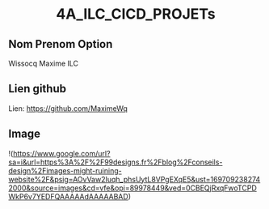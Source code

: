 <h1 align="center">4A_ILC_CICD_PROJETs </h1>


## Nom Prenom Option


Wissocq Maxime ILC


## Lien github


Lien: https://github.com/MaximeWq


## Image

!(https://www.google.com/url?sa=i&url=https%3A%2F%2F99designs.fr%2Fblog%2Fconseils-design%2Fimages-might-ruining-website%2F&psig=AOvVaw2Iuqh_phsUytL8VPgEXqE5&ust=1697092382742000&source=images&cd=vfe&opi=89978449&ved=0CBEQjRxqFwoTCPDWkP6v7YEDFQAAAAAdAAAAABAD)
